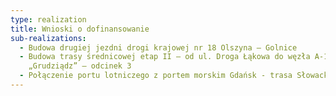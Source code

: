 ```yaml
---
type: realization
title: Wnioski o dofinansowanie
sub-realizations:
  - Budowa drugiej jezdni drogi krajowej nr 18 Olszyna – Golnice
  - Budowa trasy średnicowej etap II – od ul. Droga Łąkowa do węzła A-1
    „Grudziądz” – odcinek 3
  - Połączenie portu lotniczego z portem morskim Gdańsk - trasa Słowackiego
---
```

